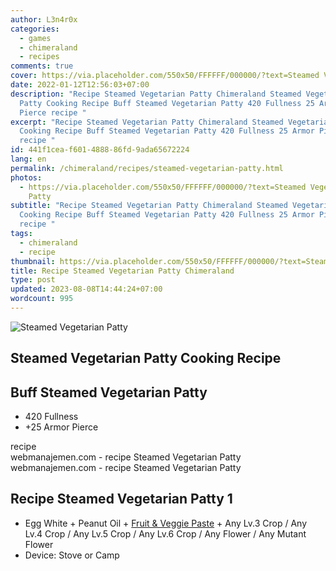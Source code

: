 ```yaml
---
author: L3n4r0x
categories:
  - games
  - chimeraland
  - recipes
comments: true
cover: https://via.placeholder.com/550x50/FFFFFF/000000/?text=Steamed Vegetarian Patty
date: 2022-01-12T12:56:03+07:00
description: "Recipe Steamed Vegetarian Patty Chimeraland Steamed Vegetarian
  Patty Cooking Recipe Buff Steamed Vegetarian Patty 420 Fullness 25 Armor
  Pierce recipe "
excerpt: "Recipe Steamed Vegetarian Patty Chimeraland Steamed Vegetarian Patty
  Cooking Recipe Buff Steamed Vegetarian Patty 420 Fullness 25 Armor Pierce
  recipe "
id: 441f1cea-f601-4888-86fd-9ada65672224
lang: en
permalink: /chimeraland/recipes/steamed-vegetarian-patty.html
photos:
  - https://via.placeholder.com/550x50/FFFFFF/000000/?text=Steamed Vegetarian
    Patty
subtitle: "Recipe Steamed Vegetarian Patty Chimeraland Steamed Vegetarian Patty
  Cooking Recipe Buff Steamed Vegetarian Patty 420 Fullness 25 Armor Pierce
  recipe "
tags:
  - chimeraland
  - recipe
thumbnail: https://via.placeholder.com/550x50/FFFFFF/000000/?text=Steamed Vegetarian Patty
title: Recipe Steamed Vegetarian Patty Chimeraland
type: post
updated: 2023-08-08T14:44:24+07:00
wordcount: 995
---
```


<link
  rel="stylesheet"
  href="https://rawcdn.githack.com/dimaslanjaka/Web-Manajemen/870a349/css/bootstrap-5-3-0-alpha3-wrapper.css"
/>
<section id="bootstrap-wrapper">
  <div data-bs-theme="dark">
    <div class="card mb-2">
      <div class="card-body">
        <div class="row g-0">
          <div class="col-sm-4 position-relative mb-2">
            <img
              src="https://via.placeholder.com/600"
              class="card-img fit-cover w-100 h-100"
              alt="Steamed Vegetarian Patty"
              data-fancybox="true"
            />
          </div>
          <div class="col-sm-8 mb-2">
            <div class="card-body">
              <div class="d-flex flex-row align-items-center mb-3">
                <h2 class="fs-5">Steamed Vegetarian Patty Cooking Recipe</h2>
              </div>
              <h2 class="card-title fs-5">Buff Steamed Vegetarian Patty</h2>
              <div class="card-text">
                <ul>
                  <li>420 Fullness</li>
                  <li>+25 Armor Pierce</li>
                </ul>
              </div>
              <span class="badge rounded-pill">recipe</span>
            </div>
            <div class="card-footer text-end text-muted mt-auto">
              webmanajemen.com - recipe Steamed Vegetarian Patty
            </div>
          </div>
        </div>
      </div>
      <div class="card-footer text-end text-muted">
        webmanajemen.com - recipe Steamed Vegetarian Patty
      </div>
    </div>
    <div class="row mb-2">
      <div class="col-12 col-lg-6 recipe-item mb-2">
        <div class="card">
          <div class="card-body">
            <h2 class="card-title fs-5">Recipe Steamed Vegetarian Patty 1</h2>
            <div class="card-text">
              <ul>
                <li>
                  Egg White<span> + </span>Peanut Oil<span> + </span
                  ><a
                    class="text-decoration-none text-primary"
                    href="/chimeraland/recipes/fruit-and-veggie-paste.html"
                    >Fruit &amp; Veggie Paste</a
                  ><span> + </span>Any Lv.3 Crop<span> / </span>Any Lv.4
                  Crop<span> / </span>Any Lv.5 Crop<span> / </span>Any Lv.6
                  Crop<span> / </span>Any Flower<span> / </span>Any Mutant
                  Flower
                </li>
                <li>Device: Stove or Camp</li>
              </ul>
            </div>
          </div>
        </div>
      </div>
    </div>
  </div>
</section>